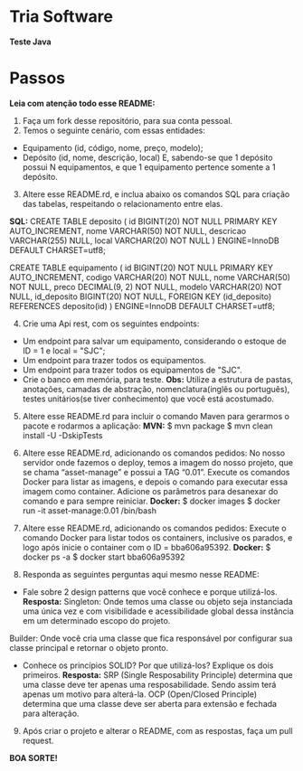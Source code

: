 # Tria Software

**Teste Java**


# Passos
**Leia com atenção todo esse README:**
1. Faça um fork desse repositório, para sua conta pessoal.
2. Temos o seguinte cenário, com essas entidades:
* Equipamento (id, código, nome, preço, modelo);
* Depósito (id, nome, descrição, local)
E, sabendo-se que 1 depósito possui N equipamentos, e que 1 equipamento pertence somente a 1 depósito.

3. Altere esse README.rd, e inclua abaixo os comandos SQL para criação das tabelas, respeitando o relacionamento entre elas.

 **SQL:**
CREATE TABLE deposito (
	id BIGINT(20) NOT NULL PRIMARY KEY AUTO_INCREMENT,
	nome VARCHAR(50) NOT NULL,
	descricao VARCHAR(255) NULL,
	local VARCHAR(20) NOT NULL
) ENGINE=InnoDB DEFAULT CHARSET=utf8;

CREATE TABLE equipamento (
	id BIGINT(20) NOT NULL PRIMARY KEY AUTO_INCREMENT,
	codigo VARCHAR(20) NOT NULL,
	nome VARCHAR(50) NOT NULL,
	preco DECIMAL(9, 2) NOT NULL,
	modelo VARCHAR(20) NOT NULL,
	id_deposito BIGINT(20) NOT NULL,
	FOREIGN KEY (id_deposito) REFERENCES deposito(id)
) ENGINE=InnoDB DEFAULT CHARSET=utf8;

4. Crie uma Api rest, com os seguintes endpoints:
* Um endpoint para salvar um equipamento, considerando o estoque de ID = 1 e local = "SJC";
* Um endpoint para trazer todos os equipamentos.
* Um endpoint para trazer todos os equipamentos de "SJC".
* Crie o banco em memória, para teste.
**Obs:** Utilize a estrutura de pastas, anotações, camadas de abstração, nomenclatura(inglês ou português), testes unitários(se tiver conhecimento) que você está acostumado.

5. Altere esse README.rd para incluir o comando Maven para gerarmos o pacote e rodarmos a aplicação:
 **MVN:**
$ mvn package
$ mvn clean install -U -DskipTests

6. Altere esse README.rd, adicionando os comandos pedidos:
No nosso servidor onde fazemos o deploy, temos a imagem do nosso projeto, que se chama “asset-manage” e possui a TAG “0.01”. Execute os comandos Docker para listar as imagens, e depois o comando para executar essa imagem como container. Adicione os parâmetros para desanexar do comando e para sempre reiniciar.
 **Docker:**
$ docker images
$ docker run -it asset-manage:0.01 /bin/bash

7. Altere esse README.rd, adicionando os comandos pedidos:
Execute o comando Docker para listar todos os containers, inclusive os parados, e logo após inicie o container com o ID = bba606a95392.
 **Docker:**
 $ docker ps -a
 $ docker start bba606a95392
 
 8. Responda as seguintes perguntas aqui mesmo nesse README:
* Fale sobre 2 design patterns que você conhece e porque utilizá-los.
**Resposta:**
 Singleton: Onde temos uma classe ou objeto seja instanciada uma única vez e com visibilidade e acessibilidade global dessa instância em um determinado escopo do projeto.
 
 Builder: Onde você cria uma classe que fica responsável por configurar sua classe principal e retornar o objeto pronto.
* Conhece os princípios SOLID? Por que utilizá-los? Explique os dois primeiros.
**Resposta:**
 SRP (Single Resposability Principle) determina que uma classe deve ter apenas uma resposabilidade. Sendo assim terá apenas um motivo para alterá-la. OCP (Open/Closed Principle) determina que uma classe deve ser aberta para extensão e fechada para alteração.

9. Após criar o projeto e alterar o README, com as respostas, faça um pull request.

**BOA SORTE!**

